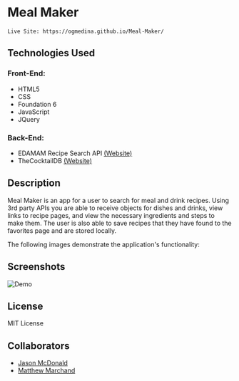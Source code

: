 # Meal Maker
```
Live Site: https://ogmedina.github.io/Meal-Maker/
```
## Technologies Used
### Front-End:
  * HTML5
  * CSS
  * Foundation 6
  * JavaScript
  * JQuery
### Back-End:
  * EDAMAM Recipe Search API [(Website)](https://www.edamam.com/)
  * TheCocktailDB [(Website)](https://www.thecocktaildb.com)
## Description

Meal Maker is an app for a user to search for meal and drink recipes. Using 3rd party APIs you are able to receive objects for dishes and drinks, view links to recipe pages, and view the necessary ingredients and steps to make them. The user is also able to save recipes that they have found to the favorites page and are stored locally.

The following images demonstrate the application's functionality:

## Screenshots
![Demo](https://github.com/ogmedina/Meal-Maker/blob/main/Images/Meal%20Maker.gif)

## License
MIT License

## Collaborators 
   * [Jason McDonald](https://github.com/JasonMcD96)
   * [Matthew Marchand](https://github.com/marchandmr)